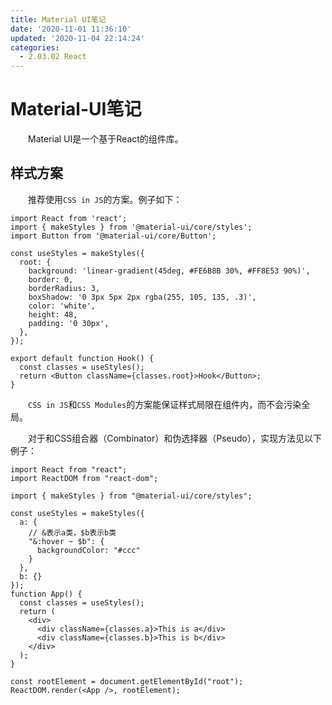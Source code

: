 ```yaml
---
title: Material UI笔记
date: '2020-11-01 11:36:10'
updated: '2020-11-04 22:14:24'
categories:
  - 2.03.02 React
---
```

# Material-UI笔记

　　Material UI是一个基于React的组件库。

## 样式方案

　　推荐使用`CSS in JS`的方案。例子如下：

```JSX
import React from 'react';
import { makeStyles } from '@material-ui/core/styles';
import Button from '@material-ui/core/Button';

const useStyles = makeStyles({
  root: {
    background: 'linear-gradient(45deg, #FE6B8B 30%, #FF8E53 90%)',
    border: 0,
    borderRadius: 3,
    boxShadow: '0 3px 5px 2px rgba(255, 105, 135, .3)',
    color: 'white',
    height: 48,
    padding: '0 30px',
  },
});

export default function Hook() {
  const classes = useStyles();
  return <Button className={classes.root}>Hook</Button>;
}
```

　　`CSS in JS`和`CSS Modules`的方案能保证样式局限在组件内，而不会污染全局。

　　对于和CSS组合器（Combinator）和伪选择器（Pseudo），实现方法见以下例子：

```JSX
import React from "react";
import ReactDOM from "react-dom";

import { makeStyles } from "@material-ui/core/styles";

const useStyles = makeStyles({
  a: {
    // &表示a类，$b表示b类
    "&:hover ~ $b": {
      backgroundColor: "#ccc"
    }
  },
  b: {}
});
function App() {
  const classes = useStyles();
  return (
    <div>
      <div className={classes.a}>This is a</div>
      <div className={classes.b}>This is b</div>
    </div>
  );
}

const rootElement = document.getElementById("root");
ReactDOM.render(<App />, rootElement);
```

